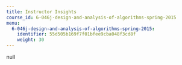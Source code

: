 ```yaml
---
title: Instructor Insights
course_id: 6-046j-design-and-analysis-of-algorithms-spring-2015
menu:
  6-046j-design-and-analysis-of-algorithms-spring-2015:
    identifier: 55d505b169f7f01bfee9cba048f3cd8f
    weight: 30
---
```

null